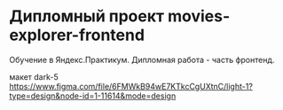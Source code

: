 # Дипломный проект movies-explorer-frontend

Обучение в Яндекс.Практикум. Дипломная работа - часть фронтенд.

макет dark-5 https://www.figma.com/file/6FMWkB94wE7KTkcCgUXtnC/light-1?type=design&node-id=1-11614&mode=design
